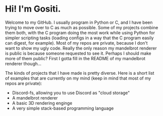 # Hi! I'm Gositi.

Welcome to my GitHub. I usually program in Python or C, and I have been trying to move over to C as much as possible.
Some of my projects combine them both, with the C program doing the most work while using Python for simpler scripting tasks (loading configs in a way that the C program easily can digest, for example).
Most of my repos are private, because I don't want to show my ugly code. 
Really the only reason my mandelbrot renderer is public is because someone requested to see it.
Perhaps I should make more of them public?
First I gotta fill in the README of my mandelbrot renderer though...

The kinds of projects that I have made is pretty diverse.
Here is a short list of examples that are currently on my mind (keep in mind that most of my repos are private):
- Discord-fs, allowing you to use Discord as "cloud storage"
- A mandelbrot renderer
- A basic 3D rendering enginge
- A very simple stack-based programming language
